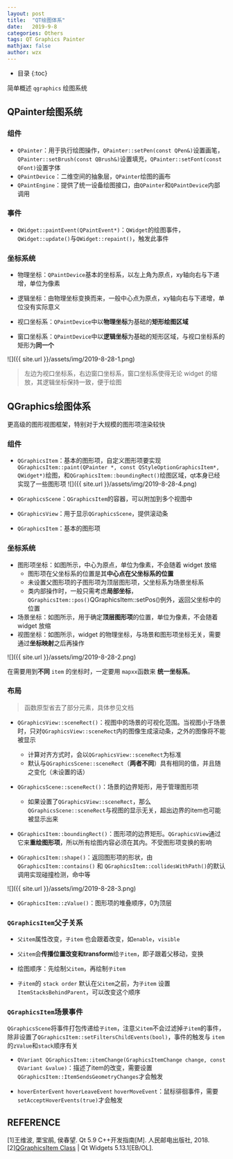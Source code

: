 ```yaml
---
layout: post
title:  "QT绘图体系"
date:   2019-9-8
categories: Others
tags: QT Graphics Painter
mathjax: false
author: wzx
---
```


- 目录
{:toc}

简单概述 `qgraphics` 绘图系统





## QPainter绘图系统
### 组件
- `QPainter`：用于执行绘图操作，`QPainter::setPen(const QPen&)`设置画笔，`QPainter::setBrush(const QBrush&)`设置填充，`QPainter::setFont(const QFont)`设置字体
- `QPaintDevice`：二维空间的抽象层，`QPainter`绘图的画布
- `QPaintEngine`：提供了统一设备绘图接口，由`QPainter`和`QPaintDevice`内部调用

### 事件
- `QWidget::paintEvent(QPaintEvent*)`：`QWidget`的绘图事件，`QWidget::update()`与`QWidget::repaint()`，触发此事件

### 坐标系统
- 物理坐标：`QPaintDevice`基本的坐标系，以左上角为原点，xy轴向右与下递增，单位为像素

- 逻辑坐标：由物理坐标变换而来，一般中心点为原点，xy轴向右与下递增，单位没有实际意义

- 视口坐标系：`QPaintDevice`中以**物理坐标**为基础的**矩形绘图区域**

- 窗口坐标系：`QPaintDevice`中以**逻辑坐标**为基础的矩形区域，与视口坐标系的矩形为**同一个**

![]({{ site.url }}/assets/img/2019-8-28-1.png)
> 左边为视口坐标系，右边窗口坐标系，窗口坐标系使得无论 widget 的缩放，其逻辑坐标保持一致，便于绘图

## QGraphics绘图体系
更高级的图形视图框架，特别对于大规模的图形项渲染较快
### 组件
- `QGraphicsItem`：基本的图形项，自定义图形项要实现`QGraphicsItem::paint(QPainter *, const QStyleOptionGraphicsItem*, QWidget*)`绘图，和`QGraphicsItem::boundingRect()`绘图区域，qt本身已经实现了一些图形项
![]({{ site.url }}/assets/img/2019-8-28-4.png)

- `QGraphicsScene`：`QGraphicsItem`的容器，可以附加到多个视图中
- `QGraphicsView`：用于显示`QGraphicsScene`，提供滚动条
- `QGraphicsItem`：基本的图形项

### 坐标系统
- 图形项坐标：如图所示，中心为原点，单位为像素，不会随着 widget 放缩
    - 图形项在父坐标系的位置是其**中心点在父坐标系的位置**
    - 未设置父图形项的子图形项为顶层图形项，父坐标系为场景坐标系
    - 类内部操作时，一般只需考虑**局部坐标**，`QGraphicsItem::pos()`QGraphicsItem::setPos()例外，返回父坐标中的位置
- 场景坐标：如图所示，用于确定**顶层图形项**的位置，单位为像素，不会随着 widget 放缩
- 视图坐标：如图所示，widget 的物理坐标，与场景和图形项坐标无关，需要通过**坐标映射**之后再操作

![]({{ site.url }}/assets/img/2019-8-28-2.png)

在需要用到**不同** `item` 的坐标时，一定要用 `mapxx`函数来 **统一坐标系**。

### 布局
> 函数原型省去了部分元素，具体参见文档

- `QGraphicsView::sceneRect()`：视图中的场景的可视化范围。当视图小于场景时，只对`QGraphicsView::sceneRect`内的图像生成滚动条，之外的图像将不能被显示
    - 计算对齐方式时，会以`QGraphicsView::sceneRect`为标准
    - 默认与`QGraphicsScene::sceneRect`（**两者不同**）具有相同的值，并且随之变化（未设置的话）

- `QGraphicsScene::sceneRect()`：场景的边界矩形，用于管理图形项
    - 如果设置了`QGraphicsView::sceneRect`，那么`QGraphicsScene::sceneRect`与视图的显示无关，超出边界的item也可能被显示出来

- `QGraphicsItem::boundingRect()`：图形项的边界矩形。`QGraphicsView`通过它来**重绘图形项**，所以所有绘图内容必须在其内。不受图形项变换的影响

- `QGraphicsItem::shape()`：返回图形项的形状，由 `QGraphicsItem::contains()` 和 `QGraphicsItem::collidesWithPath()`的默认调用实现碰撞检测，命中等

![]({{ site.url }}/assets/img/2019-8-28-3.png)

- `QGraphicsItem::zValue()`：图形项的堆叠顺序，0为顶层

### `QGraphicsItem`父子关系
- `父item`属性改变，`子item` 也会跟着改变，如`enable`，`visible`

- `父item`会**传播位置改变和transform**给`子item`，即子跟着父移动，变换

- 绘图顺序：先绘制`父item`，再绘制`子item`

- `子item`的 `stack order` 默认在`父item`之前，为`子item` 设置 `ItemStacksBehindParent`，可以改变这个顺序

### `QGraphicsItem`场景事件
`QGraphicsScene`将事件打包传递给`子item`，注意`父item`不会过滤掉`子item`的事件，除非设置了`QGraphicsItem::setFiltersChildEvents(bool)`，事件的触发与 `item` 的`zValue`和`stack`顺序有关
- `QVariant QGraphicsItem::itemChange(GraphicsItemChange change, const QVariant &value)`：描述了item的改变，需要设置`QGraphicsItem::ItemSendsGeometryChanges`才会触发

- `hoverEnterEvent` `hoverLeaveEvent` `hoverMoveEvent`：鼠标徘徊事件，需要`setAcceptHoverEvents(true)`才会触发

## REFERENCE
[1]王维波, 栗宝鹃, 侯春望. Qt 5.9 C++开发指南[M]. 人民邮电出版社, 2018.  
[2][QGraphicsItem Class](https://doc.qt.io/qt-5/qgraphicsitem.html) | Qt Widgets 5.13.1[EB/OL].
